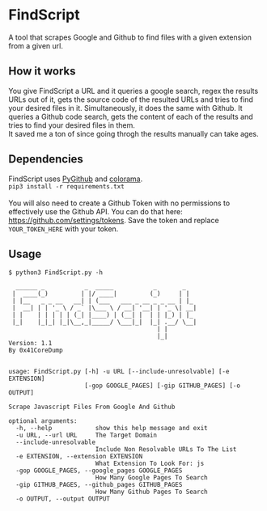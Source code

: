 # FindScript
A tool that scrapes Google and Github to find files with a given extension from a given url.

## How it works

You give FindScript a URL and it queries a google search, regex the results URLs out of it, gets the source code of the resulted URLs and tries to find your desired files in it. Simultaneously, it does the same with Github. It queries a Github code search, gets the content of each of the results and tries to find your desired files in them. <br/>
It saved me a ton of since going throgh the results manually can take ages.

## Dependencies

FindScript uses [PyGithub](https://github.com/PyGithub/PyGithub) and [colorama](https://github.com/tartley/colorama). <br/>
`pip3 install -r requirements.txt`
<br/> <br/>
You will also need to create a Github Token with no permissions to effectively use the Github API. You can do that here: https://github.com/settings/tokens. Save the token and replace `YOUR_TOKEN_HERE` with your token. 

## Usage

```
$ python3 FindScript.py -h

  ______ _           _  _____           _       _   
 |  ____(_)         | |/ ____|         (_)     | |  
 | |__   _ _ __   __| | (___   ___ _ __ _ _ __ | |_ 
 |  __| | | '_ \ / _` |\___ \ / __| '__| | '_ \| __|
 | |    | | | | | (_| |____) | (__| |  | | |_) | |_ 
 |_|    |_|_| |_|\__,_|_____/ \___|_|  |_| .__/ \__|
                                         | |        
                                         |_| 
Version: 1.1
By 0x41CoreDump


usage: FindScript.py [-h] -u URL [--include-unresolvable] [-e EXTENSION]
                     [-gop GOOGLE_PAGES] [-gip GITHUB_PAGES] [-o OUTPUT]

Scrape Javascript Files From Google And Github

optional arguments:
  -h, --help            show this help message and exit
  -u URL, --url URL     The Target Domain
  --include-unresolvable
                        Include Non Resolvable URLs To The List
  -e EXTENSION, --extension EXTENSION
                        What Extension To Look For: js
  -gop GOOGLE_PAGES, --google_pages GOOGLE_PAGES
                        How Many Google Pages To Search
  -gip GITHUB_PAGES, --github_pages GITHUB_PAGES
                        How Many Github Pages To Search
  -o OUTPUT, --output OUTPUT

```

